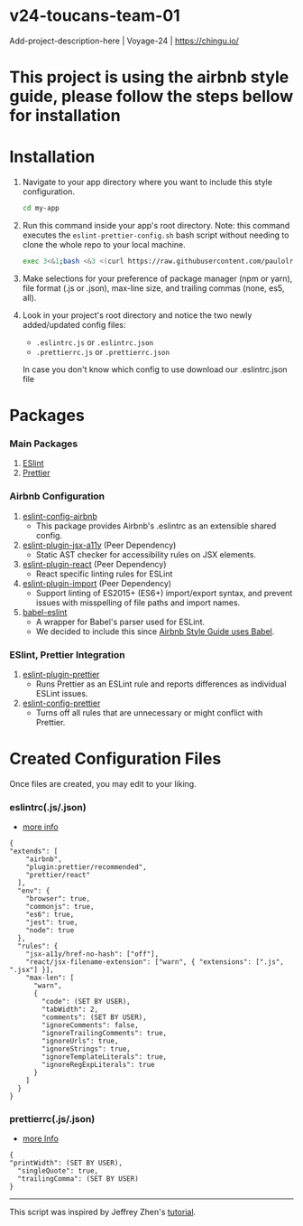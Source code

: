 # v24-toucans-team-01
Add-project-description-here | Voyage-24 | https://chingu.io/


# This project is using the airbnb style guide, please follow the steps bellow for installation


# Installation

1. Navigate to your app directory where you want to include this style configuration.

   ```bash
   cd my-app
   ```

2. Run this command inside your app's root directory. Note: this command executes the `eslint-prettier-config.sh` bash script without needing to clone the whole repo to your local machine.

   ```bash
   exec 3<&1;bash <&3 <(curl https://raw.githubusercontent.com/paulolramos/eslint-prettier-airbnb-react/master/eslint-prettier-config.sh 2> /dev/null)
   ```

3. Make selections for your preference of package manager (npm or yarn), file format (.js or .json), max-line size, and trailing commas (none, es5, all).

4. Look in your project's root directory and notice the two newly added/updated config files:
   - `.eslintrc.js` or `.eslintrc.json`
   - `.prettierrc.js` or `.prettierrc.json`
   
   In case you don't know which config to use download our .eslintrc.json file

# Packages

### Main Packages

1. [ESlint](https://eslint.org/)
2. [Prettier](https://prettier.io/)

### Airbnb Configuration

1. [eslint-config-airbnb](https://www.npmjs.com/package/eslint-config-airbnb)
   - This package provides Airbnb's .eslintrc as an extensible shared config.
2. [eslint-plugin-jsx-a11y](https://github.com/evcohen/eslint-plugin-jsx-a11y) (Peer Dependency)
   - Static AST checker for accessibility rules on JSX elements.
3. [eslint-plugin-react](https://github.com/yannickcr/eslint-plugin-react) (Peer Dependency)
   - React specific linting rules for ESLint
4. [eslint-plugin-import](https://www.npmjs.com/package/eslint-plugin-import) (Peer Dependency)
   - Support linting of ES2015+ (ES6+) import/export syntax, and prevent issues with misspelling of file paths and import names.
5. [babel-eslint](https://github.com/babel/babel-eslint)
   - A wrapper for Babel's parser used for ESLint.
   - We decided to include this since [Airbnb Style Guide uses Babel](https://github.com/airbnb/javascript#airbnb-javascript-style-guide-).

### ESlint, Prettier Integration

1. [eslint-plugin-prettier](https://github.com/prettier/eslint-plugin-prettier)
   - Runs Prettier as an ESLint rule and reports differences as individual ESLint issues.
2. [eslint-config-prettier](https://github.com/prettier/eslint-config-prettier)
   - Turns off all rules that are unnecessary or might conflict with Prettier.

# Created Configuration Files

Once files are created, you may edit to your liking.

### eslintrc(.js/.json)

- [more info](https://eslint.org/docs/user-guide/configuring)

```
{
"extends": [
    "airbnb",
    "plugin:prettier/recommended",
    "prettier/react"
  ],
  "env": {
    "browser": true,
    "commonjs": true,
    "es6": true,
    "jest": true,
    "node": true
  },
  "rules": {
    "jsx-a11y/href-no-hash": ["off"],
    "react/jsx-filename-extension": ["warn", { "extensions": [".js", ".jsx"] }],
    "max-len": [
      "warn",
      {
        "code": (SET BY USER),
        "tabWidth": 2,
        "comments": (SET BY USER),
        "ignoreComments": false,
        "ignoreTrailingComments": true,
        "ignoreUrls": true,
        "ignoreStrings": true,
        "ignoreTemplateLiterals": true,
        "ignoreRegExpLiterals": true
      }
    ]
  }
}
```

### prettierrc(.js/.json)

- [more Info](https://prettier.io/docs/en/configuration.html)

```
{
"printWidth": (SET BY USER),
  "singleQuote": true,
  "trailingComma": (SET BY USER)
}
```

---

This script was inspired by Jeffrey Zhen's [tutorial](https://blog.echobind.com/integrating-prettier-eslint-airbnb-style-guide-in-vscode-47f07b5d7d6a).
